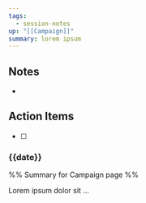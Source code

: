 ```yaml
---
tags:
  - session-notes
up: "[[Campaign]]"
summary: lorem ipsum
---
```


## Notes

- 

## Action Items

- [ ] 

### {{date}} 
%% Summary for Campaign page %%

Lorem ipsum dolor sit ...